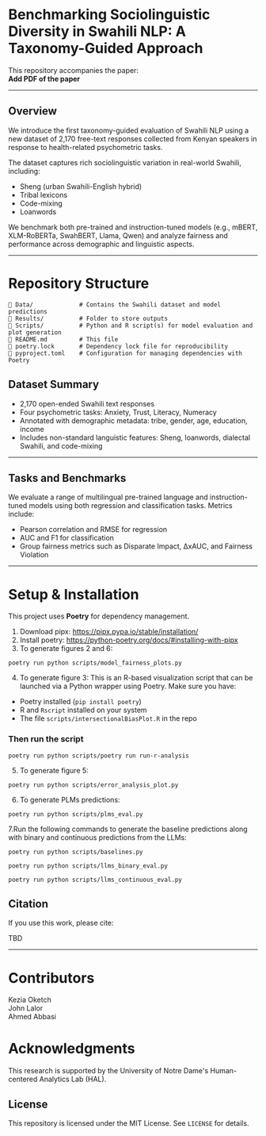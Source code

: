 # Benchmarking Sociolinguistic Diversity in Swahili NLP: A Taxonomy-Guided Approach

This repository accompanies the paper:  
**Add PDF of the paper**

---

## Overview

We introduce the first taxonomy-guided evaluation of Swahili NLP using a new dataset of 2,170 free-text responses collected from Kenyan speakers in response to health-related psychometric tasks.

The dataset captures rich sociolinguistic variation in real-world Swahili, including:

- Sheng (urban Swahili-English hybrid)
- Tribal lexicons
- Code-mixing
- Loanwords

We benchmark both pre-trained and instruction-tuned models (e.g., mBERT, XLM-RoBERTa, SwahBERT, Llama, Qwen) and analyze fairness and performance across demographic and linguistic aspects.

---

# Repository Structure

```
📂 Data/             # Contains the Swahili dataset and model predictions
📂 Results/          # Folder to store outputs
📂 Scripts/          # Python and R script(s) for model evaluation and plot generation
📜 README.md         # This file
📜 poetry.lock       # Dependency lock file for reproducibility
📜 pyproject.toml    # Configuration for managing dependencies with Poetry
```
## Dataset Summary
- 2,170 open-ended Swahili text responses
- Four psychometric tasks: Anxiety, Trust, Literacy, Numeracy
- Annotated with demographic metadata: tribe, gender, age, education, income
- Includes non-standard languistic features: Sheng, loanwords, dialectal Swahili, and code-mixing

---

## Tasks and Benchmarks

We evaluate a range of multilingual pre-trained language and instruction-tuned models using both regression and classification tasks. Metrics include:

- Pearson correlation and RMSE for regression
- AUC and F1 for classification
- Group fairness metrics such as Disparate Impact, ∆xAUC, and Fairness Violation

---
# Setup & Installation

This project uses **Poetry** for dependency management.

1. Download pipx: https://pipx.pypa.io/stable/installation/
2. Install poetry: https://python-poetry.org/docs/#installing-with-pipx
3. To generate figures 2 and 6:

```{python}
poetry run python scripts/model_fairness_plots.py
```

4. To generate figure 3:
This is an R-based visualization script that can be launched via a Python wrapper using Poetry.
 Make sure you have:
- Poetry installed (`pip install poetry`)
- R and `Rscript` installed on your system
- The file `scripts/intersectionalBiasPlot.R` in the repo

### Then run the script
```{python}
poetry run python scripts/poetry run run-r-analysis
```
5. To generate figure 5:

```{python}
poetry run python scripts/error_analysis_plot.py
```
6. To generate PLMs predictions:

```{python}
poetry run python scripts/plms_eval.py
```
7.Run the following commands to generate the baseline predictions along with binary and continuous predictions from the LLMs:
```{python}
poetry run python scripts/baselines.py

poetry run python scripts/llms_binary_eval.py

poetry run python scripts/llms_continuous_eval.py
```
## Citation

If you use this work, please cite:

TBD

---
# Contributors

Kezia Oketch  
John Lalor      
Ahmed Abbasi    

# Acknowledgments

This research is supported by the University of Notre Dame's Human-centered Analytics Lab (HAL).

## License

This repository is licensed under the MIT License. See `LICENSE` for details.

